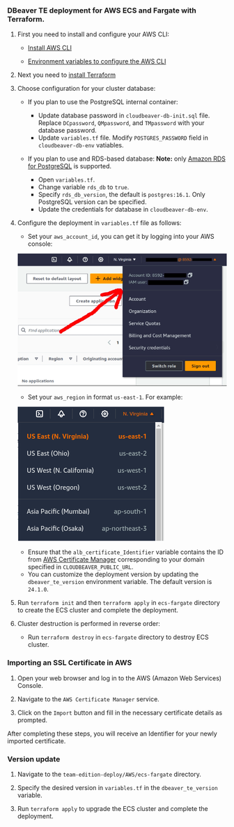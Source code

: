 ### DBeaver TE deployment for AWS ECS and Fargate with Terraform.

1. First you need to install and configure your AWS CLI:

   - [Install AWS CLI](https://docs.aws.amazon.com/cli/v1/userguide/cli-chap-install.html)

   - [Environment variables to configure the AWS CLI](https://docs.aws.amazon.com/cli/latest/userguide/cli-configure-envvars.html)

2. Next you need to [install Terraform](https://developer.hashicorp.com/terraform/install)

3. Choose configuration for your cluster database:
   - If you plan to use the PostgreSQL internal container:
     - Update database password in `cloudbeaver-db-init.sql` file. Replace  `DCpassword`, `QMpassword`, and `TMpassword` with your database password.
     - Update `variables.tf` file. Modify `POSTGRES_PASSWORD` field in `cloudbeaver-db-env` vatiables.

   - If you plan to use and RDS-based database:
 **Note:** only [Amazon RDS for PostgreSQL](https://aws.amazon.com/rds/postgresql/) is supported.
      - Open `variables.tf`.
      - Change variable `rds_db` to `true`.
      - Specify `rds_db_version`, the default is `postgres:16.1`. Only PostgreSQL version can be specified.
      - Update the credentials for database in `cloudbeaver-db-env`.

4. Configure the deployment in `variables.tf` file as follows:  
   - Set your `aws_account_id`, you can get it by logging into your AWS console:

   ![alt text](images/image.png)

   - Set your `aws_region` in format `us-east-1`. For example:

   ![alt text](images/image-1.png)

   - Ensure that the `alb_certificate_Identifier` variable contains the ID from [AWS Certificate Manager](#importing-an-ssl-certificate-in-aws) corresponding to your domain specified in `CLOUDBEAVER_PUBLIC_URL`.
   - You can customize the deployment version by updating the `dbeaver_te_version` environment variable. The default version is `24.1.0`.

5. Run `terraform init` and then `terraform apply` in `ecs-fargate` directory to create the ECS cluster and complete the deployment.

6. Cluster destruction is performed in reverse order:
    - Run `terraform destroy` in `ecs-fargate` directory to destroy ECS cluster.

### Importing an SSL Certificate in AWS

   1. Open your web browser and log in to the AWS (Amazon Web Services) Console.  

   2. Navigate to the `AWS Certificate Manager` service.  

   3. Click on the `Import` button and fill in the necessary certificate details as prompted.  

   After completing these steps, you will receive an Identifier for your newly imported certificate.


### Version update

1. Navigate to the `team-edition-deploy/AWS/ecs-fargate` directory.

2. Specify the desired version in  `variables.tf` in the `dbeaver_te_version` variable.

3. Run `terraform apply` to upgrade the ECS cluster and complete the deployment.
